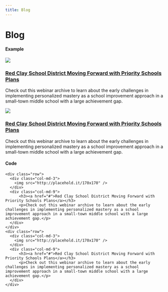```yaml
---
title: Blog
---
```


# Blog

#### Example
<div class="row">
  <div class="col-md-3">
    <img src="http://placehold.it/170x170" />
  </div>
  <div class="col-md-9">
      <h3><a href="#">Red Clay School District Moving Forward with Priority Schools Plans</a></h3>
      <p>Check out this webinar archive to learn about the early challenges in implementing personalized mastery as a school improvement approach in a small-town middle school with a large achievement gap.</p>
  </div>
</div>
<div class="row">
  <div class="col-md-3">
    <img src="http://placehold.it/170x170" />
  </div>
  <div class="col-md-9">
      <h3><a href="#">Red Clay School District Moving Forward with Priority Schools Plans</a></h3>
      <p>Check out this webinar archive to learn about the early challenges in implementing personalized mastery as a school improvement approach in a small-town middle school with a large achievement gap.</p>
  </div>
</div>

#### Code
```
<div class="row">
  <div class="col-md-3">
    <img src="http://placehold.it/170x170" />
  </div>
  <div class="col-md-9">
      <h3><a href="#">Red Clay School District Moving Forward with Priority Schools Plans</a></h3>
      <p>Check out this webinar archive to learn about the early challenges in implementing personalized mastery as a school improvement approach in a small-town middle school with a large achievement gap.</p>
  </div>
</div>
<div class="row">
  <div class="col-md-3">
    <img src="http://placehold.it/170x170" />
  </div>
  <div class="col-md-9">
      <h3><a href="#">Red Clay School District Moving Forward with Priority Schools Plans</a></h3>
      <p>Check out this webinar archive to learn about the early challenges in implementing personalized mastery as a school improvement approach in a small-town middle school with a large achievement gap.</p>
  </div>
</div>
```


